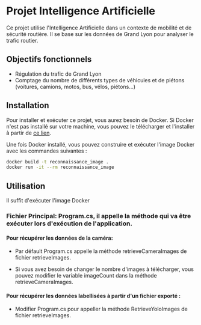 # Projet Intelligence Artificielle

Ce projet utilise l'Intelligence Artificielle dans un contexte de mobilité et de sécurité routière. Il se base sur les données de Grand Lyon pour analyser le trafic routier.



## Objectifs fonctionnels

- Régulation du trafic de Grand Lyon
- Comptage du nombre de différents types de véhicules et de piétons (voitures, camions, motos, bus, vélos, piétons...)



## Installation

Pour installer et exécuter ce projet, vous aurez besoin de Docker. Si Docker n'est pas installé sur votre machine, vous pouvez le télécharger et l'installer à partir de [ce lien](https://docs.docker.com/get-docker/).

Une fois Docker installé, vous pouvez construire et exécuter l'image Docker avec les commandes suivantes :

```bash
docker build -t reconnaissance_image .
docker run -it --rm reconnaissance_image  
```

## Utilisation

Il suffit d'exécuter l'image Docker

### Fichier Principal: Program.cs, il appelle la méthode qui va être exécuter lors d'exécution de l'application.

#### Pour récupérer les données de la caméra:

- Par défault Program.cs appelle la méthode retrieveCameraImages de fichier retrieveImages.

- Si vous avez besoin de changer le nombre d'images à télécharger, vous pouvez modifier le variable imageCount dans la méthode retrieveCameraImages.


#### Pour récupérer les données labellisées à partir d'un fichier exporté :

- Modifier Program.cs pour appeller la méthode RetrieveYoloImages de fichier retrieveImages.